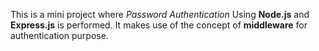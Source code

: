 This is a mini project where *Password Authentication* Using **Node.js** and **Express.js** is performed. It makes use of the concept of **middleware** for authentication purpose.
